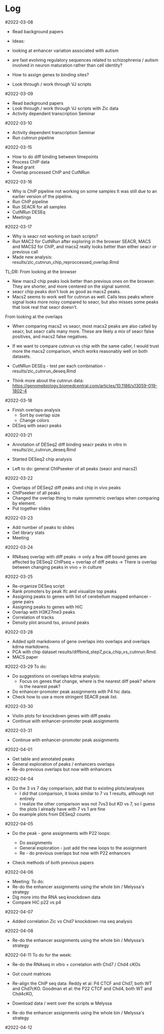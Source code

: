 # Log

#2022-03-08

- Read background papers

- Ideas:
- looking at enhancer variation associated with autism 
- are fast evolving regulatory sequences related to schizophrenia / autism involved in neuron maturation rather than cell identity?
- How to assign genes to binding sites?

- Look through / work through VJ scripts

#2022-03-09
- Read background papers
- Look through / work through VJ scripts with Zic data
- Activity dependent transcription Seminar

#2022-03-10
- Activity dependent transcription Seminar
- Run cutnrun pipeline 

#2022-03-15
- How to do diff binding between timepoints
- Process ChIP data
- Read grant
- Overlap processed ChIP and CutNRun

#2022-03-16
- Why is ChIP pipeline not working on some samples
It was still due to an earlier version of the pipeline.
- Run ChIP pipeline
- Run SEACR for all samples
- CutNRun DESEq
- Meetings

#2022-03-17
- Why is seacr  not working on bash scripts?
- Run MAC2 for CutNRun after exploring in the browser SEACR, MACS and MACS2 for ChIP, and macs2 really looks better than either seacr or previous call
- Made new analysis: results/zic_cutnrun_chip_reproccessed_overlap.Rmd

TL;DR:
From looking at the browser
- New macs2 chip peaks look better than previous ones on the browser. They are shorter, and more centered on the signal summit.
- seacr chip peaks don't look as good as macs2 peaks. 
- Macs2 seems to work well for cutnrun as well. Calls less peaks where signal looks more noisy compared to seacr, but also misses some peaks that look real that seacr doesn't.

From looking at the overlaps
- When comparing macs2 vs seacr, most macs2 peaks are also called by seacr, but seacr calls many more. These are likely a mix of seacr false positives, and macs2 false negatives.
- If we want to compare cutnrun vs chip with the same caller, I would trust more the macs2 comparison, which works reasonably well on both datasets.


- CutNRun DESEq -  test per each combination - results/zic_cutnrun_deseq.Rmd
- Think  more about the cutnrun data: https://genomebiology.biomedcentral.com/articles/10.1186/s13059-019-1802-4

#2022-03-18
- Finish overlaps analysis
  - Sort by overlap size
  - Change colors
- DESeq with seacr peaks 


#2022-03-21
- Annotation of DESeq2 diff binding seacr peaks in vitro in results/zic_cutnrun_deseq.Rmd
- Started DESeq2 chip analysis

- Left to do: general ChIPseeker of all peaks (seacr and macs2)

#2022-03-22
- Overlaps of DESeq2 diff peaks and chip in vivo peaks
- ChIPseeker of all peaks
- Changed the overlap thing to make symmetric overlaps when comparing by element.
- Put together slides

#2022-03-23
- Add number of peaks to slides
- Get library stats
- Meeting

#2022-03-24
- RNAseq overlap with diff peaks
 -> only a few diff bound genes are affected by 
DESeq2 ChIPseq + overlap of diff peaks
 -> There is overlap between changing peaks in vivo + in culture 
 
#2022-03-25
- Re-organize DESeq script
- Rank promoters by peak lfc and visualize top peaks
- Assigning peaks to genes with list of cerebellum mapped enhancer - gene pairs
- Assigning peaks to genes with HiC
- Overlap with H3K27me3 peaks
- Correlation of tracks
- Density plot around tss, around peaks

#2022-03-28
- Added split markdowns of gene overlaps into overlaps and overlaps kdrna markdowns. 
- PCA with chip dataset results/diffbind_step7_pca_chip_vs_cutnrun.Rmd.
- MACS paper

#2022-03-29
To do:
- Do suggestions on overlaps kdrna analysis:
  - Focus on genes that change, where is the nearest diff peak? where is the nearest peak?
- Do enhancer-promoter peak assignments with P4 hic data.
- Check how to use a more stringent SEACR peak list.

#2022-03-30
- Violin plots for knockdown genes with diff peaks
- Continue with enhancer-promoter peak assignments

#2022-03-31
- Continue with enhancer-promoter peak assignments

#2022-04-01
- Get table and annotated peaks
- General exploration of peaks / enhancers overlaps
- Re-do previous overlaps but now with enhancers

#2022-04-04
- Do the 3 vs 7 day comparison, add that to existing plots/analyses
  - I did that comparison, it looks similar to 7 vs 1 results, although not entirely
  - I realize the other comparison was not 7vs3 but KD vs 7, so I guess the plots I already have with 7 vs 1 are fine
- Do example plots from DESeq2 counts

#2022-04-05
- Do the peak - gene assignments with P22 loops:
  - Do assignments
  - General exploration - just add the new loops to the assignment
  - Re - do previous overlaps but now with P22 enhancers
  
- Check methods of both previous papers

#2022-04-06
- Meeting:
To do:
 - Re-do the enhancer assignments using the whole bin / Melyssa's strategy
 - Dig more into the RNA seq knockdown data
 - Compare HiC p22 vs p4
 
#2022-04-07
- Added correlation Zic vs Chd7 knockdown rna seq analysis

#2022-04-08
- Re-do the enhancer assignments using the whole bin / Melyssa's strategy

#2022-04-11
To do for the week:
- Re-do the RNAseq in vitro + correlation with Chd7 / Chd4 cKOs

- Got count matrices

- Re-align the ChIP seq data:
  Reddy et al: P4 CTCF and Chd7, both WT and Chd7cKO.
  Goodman et al: the P22 CTCF and Chd4, both WT and Chd4cKO,

- Download data / went over the scripts w Melyssa 

- Re-do the enhancer assignments using the whole bin / Melyssa's strategy
 
#2022-04-12

